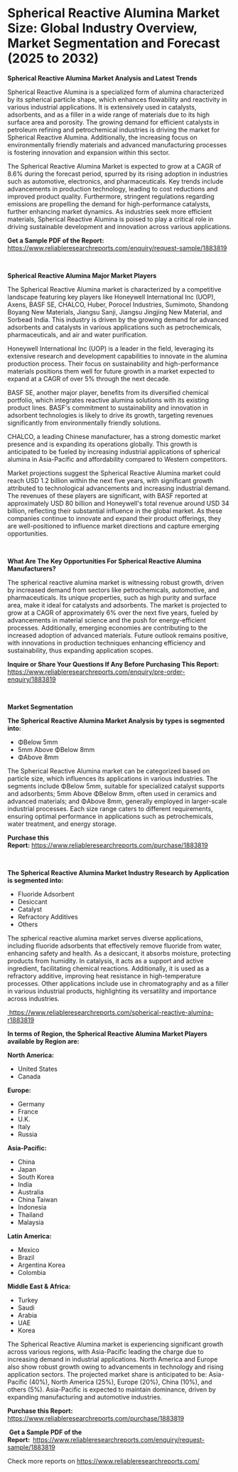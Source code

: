 <p><h1>Spherical Reactive Alumina Market Size: Global Industry Overview, Market Segmentation and Forecast (2025 to 2032)</h1></p><p><strong>Spherical Reactive Alumina Market Analysis and Latest Trends</strong></p>
<p><p>Spherical Reactive Alumina is a specialized form of alumina characterized by its spherical particle shape, which enhances flowability and reactivity in various industrial applications. It is extensively used in catalysts, adsorbents, and as a filler in a wide range of materials due to its high surface area and porosity. The growing demand for efficient catalysts in petroleum refining and petrochemical industries is driving the market for Spherical Reactive Alumina. Additionally, the increasing focus on environmentally friendly materials and advanced manufacturing processes is fostering innovation and expansion within this sector.</p><p>The Spherical Reactive Alumina Market is expected to grow at a CAGR of 8.6% during the forecast period, spurred by its rising adoption in industries such as automotive, electronics, and pharmaceuticals. Key trends include advancements in production technology, leading to cost reductions and improved product quality. Furthermore, stringent regulations regarding emissions are propelling the demand for high-performance catalysts, further enhancing market dynamics. As industries seek more efficient materials, Spherical Reactive Alumina is poised to play a critical role in driving sustainable development and innovation across various applications.</p></p>
<p><strong>Get a Sample PDF of the Report:&nbsp;</strong> <a href="https://www.reliableresearchreports.com/enquiry/request-sample/1883819?utm_campaign=2009&utm_medium=2&utm_source=Github&utm_content=ia&utm_term=04022025&utm_id=spherical-reactive-alumina">https://www.reliableresearchreports.com/enquiry/request-sample/1883819</a></p>
<p>&nbsp;</p>
<p><strong>Spherical Reactive Alumina Major Market Players</strong></p>
<p><p>The Spherical Reactive Alumina market is characterized by a competitive landscape featuring key players like Honeywell International Inc (UOP), Axens, BASF SE, CHALCO, Huber, Porocel Industries, Sumimoto, Shandong Boyang New Materials, Jiangsu Sanji, Jiangsu Jingjing New Material, and Sorbead India. This industry is driven by the growing demand for advanced adsorbents and catalysts in various applications such as petrochemicals, pharmaceuticals, and air and water purification.</p><p>Honeywell International Inc (UOP) is a leader in the field, leveraging its extensive research and development capabilities to innovate in the alumina production process. Their focus on sustainability and high-performance materials positions them well for future growth in a market expected to expand at a CAGR of over 5% through the next decade.</p><p>BASF SE, another major player, benefits from its diversified chemical portfolio, which integrates reactive alumina solutions with its existing product lines. BASF's commitment to sustainability and innovation in adsorbent technologies is likely to drive its growth, targeting revenues significantly from environmentally friendly solutions.</p><p>CHALCO, a leading Chinese manufacturer, has a strong domestic market presence and is expanding its operations globally. This growth is anticipated to be fueled by increasing industrial applications of spherical alumina in Asia-Pacific and affordability compared to Western competitors.</p><p>Market projections suggest the Spherical Reactive Alumina market could reach USD 1.2 billion within the next five years, with significant growth attributed to technological advancements and increasing industrial demand. The revenues of these players are significant, with BASF reported at approximately USD 80 billion and Honeywell's total revenue around USD 34 billion, reflecting their substantial influence in the global market. As these companies continue to innovate and expand their product offerings, they are well-positioned to influence market directions and capture emerging opportunities.</p></p>
<p>&nbsp;</p>
<p><strong>What Are The Key Opportunities For Spherical Reactive Alumina Manufacturers?</strong></p>
<p><p>The spherical reactive alumina market is witnessing robust growth, driven by increased demand from sectors like petrochemicals, automotive, and pharmaceuticals. Its unique properties, such as high purity and surface area, make it ideal for catalysts and adsorbents. The market is projected to grow at a CAGR of approximately 6% over the next five years, fueled by advancements in material science and the push for energy-efficient processes. Additionally, emerging economies are contributing to the increased adoption of advanced materials. Future outlook remains positive, with innovations in production techniques enhancing efficiency and sustainability, thus expanding application scopes.</p></p>
<p><strong>Inquire or Share Your Questions If Any Before Purchasing This Report:</strong> <a href="https://www.reliableresearchreports.com/enquiry/pre-order-enquiry/1883819?utm_campaign=2009&utm_medium=2&utm_source=Github&utm_content=ia&utm_term=04022025&utm_id=spherical-reactive-alumina">https://www.reliableresearchreports.com/enquiry/pre-order-enquiry/1883819</a></p>
<p>&nbsp;</p>
<p><strong>Market Segmentation</strong></p>
<p><strong>The Spherical Reactive Alumina Market Analysis by types is segmented into:</strong></p>
<p><ul><li>ΦBelow 5mm</li><li>5mm Above ΦBelow 8mm</li><li>ΦAbove 8mm</li></ul></p>
<p><p>The Spherical Reactive Alumina market can be categorized based on particle size, which influences its applications in various industries. The segments include ΦBelow 5mm, suitable for specialized catalyst supports and adsorbents; 5mm Above ΦBelow 8mm, often used in ceramics and advanced materials; and ΦAbove 8mm, generally employed in larger-scale industrial processes. Each size range caters to different requirements, ensuring optimal performance in applications such as petrochemicals, water treatment, and energy storage.</p></p>
<p><strong>Purchase this Report:&nbsp;</strong><a href="https://www.reliableresearchreports.com/purchase/1883819?utm_campaign=2009&utm_medium=2&utm_source=Github&utm_content=ia&utm_term=04022025&utm_id=spherical-reactive-alumina">https://www.reliableresearchreports.com/purchase/1883819</a></p>
<p>&nbsp;</p>
<p><strong>The Spherical Reactive Alumina Market Industry Research by Application is segmented into:</strong></p>
<p><ul><li>Fluoride Adsorbent</li><li>Desiccant</li><li>Catalyst</li><li>Refractory Additives</li><li>Others</li></ul></p>
<p><p>The spherical reactive alumina market serves diverse applications, including fluoride adsorbents that effectively remove fluoride from water, enhancing safety and health. As a desiccant, it absorbs moisture, protecting products from humidity. In catalysis, it acts as a support and active ingredient, facilitating chemical reactions. Additionally, it is used as a refractory additive, improving heat resistance in high-temperature processes. Other applications include use in chromatography and as a filler in various industrial products, highlighting its versatility and importance across industries.</p></p>
<p><a href="https://www.reliableresearchreports.com/spherical-reactive-alumina-r1883819?utm_campaign=2009&utm_medium=2&utm_source=Github&utm_content=ia&utm_term=04022025&utm_id=spherical-reactive-alumina">&nbsp;https://www.reliableresearchreports.com/spherical-reactive-alumina-r1883819</a></p>
<p><strong>In terms of Region, the Spherical Reactive Alumina Market Players available by Region are:</strong></p>
<p>
    <p> <strong> North America: </strong>
        <ul>
            <li>United States</li>
            <li>Canada</li>
        </ul>
        </p> 
    <p> <strong> Europe: </strong>
        <ul>
            <li>Germany</li>
            <li>France</li>
            <li>U.K.</li>
            <li>Italy</li>
            <li>Russia</li>
        </ul>
        </p> 
    <p> <strong> Asia-Pacific: </strong>
        <ul>
            <li>China</li>
            <li>Japan</li>
            <li>South Korea</li>
            <li>India</li>
            <li>Australia</li>
            <li>China Taiwan</li>
            <li>Indonesia</li>
            <li>Thailand</li>
            <li>Malaysia</li>
        </ul>
        </p> 
    <p> <strong> Latin America: </strong>
        <ul>
            <li>Mexico</li>
            <li>Brazil</li>
            <li>Argentina Korea</li>
            <li>Colombia</li>
        </ul>
        </p> 
    <p> <strong> Middle East & Africa: </strong>
        <ul>
            <li>Turkey</li>
            <li>Saudi</li>
            <li>Arabia</li>
            <li>UAE</li>
            <li>Korea</li>
        </ul>
    </p>
    </p>
<p><p>The Spherical Reactive Alumina market is experiencing significant growth across various regions, with Asia-Pacific leading the charge due to increasing demand in industrial applications. North America and Europe also show robust growth owing to advancements in technology and rising application sectors. The projected market share is anticipated to be: Asia-Pacific (40%), North America (25%), Europe (20%), China (10%), and others (5%). Asia-Pacific is expected to maintain dominance, driven by expanding manufacturing and automotive industries.</p></p>
<p><strong>Purchase this Report: </strong><a href="https://www.reliableresearchreports.com/purchase/1883819?utm_campaign=2009&utm_medium=2&utm_source=Github&utm_content=ia&utm_term=04022025&utm_id=spherical-reactive-alumina">https://www.reliableresearchreports.com/purchase/1883819</a></p>
<p>&nbsp;<strong>Get a Sample PDF of the Report:&nbsp;&nbsp;</strong><a href="https://www.reliableresearchreports.com/enquiry/request-sample/1883819?utm_campaign=2009&utm_medium=2&utm_source=Github&utm_content=ia&utm_term=04022025&utm_id=spherical-reactive-alumina">https://www.reliableresearchreports.com/enquiry/request-sample/1883819</a></p>
<p><strong></strong></p>
<p>Check more reports on <a href="https://www.reliableresearchreports.com/?utm_campaign=2009&utm_medium=2&utm_source=Github&utm_content=ia&utm_term=04022025&utm_id=spherical-reactive-alumina">https://www.reliableresearchreports.com/</a></p>